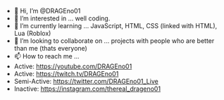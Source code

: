 - 👋 Hi, I’m @DRAGEno01
- 👀 I’m interested in ... well coding.
- 🌱 I’m currently learning ... JavaScript, HTML, CSS (linked with HTML), Lua (Roblox)
- 💞️ I’m looking to collaborate on ... projects with people who are better than me (thats everyone)
- 📫 How to reach me ... 
- Active: https://youtube.com/DRAGEno01
- Active: https://twitch.tv/DRAGEno01
- Semi-Active: https://twitter.com/DRAGEno01_Live
- Inactive: https://instagram.com/thereal_drageno01

<!---
DRAGEno01/DRAGEno01 is a ✨ special ✨ repository because its `README.md` (this file) appears on your GitHub profile.
You can click the Preview link to take a look at your changes.
--->

